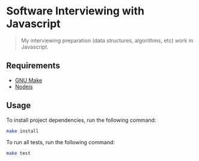 # Software Interviewing with Javascript
> My interviewing preparation (data structures, algorithms, etc) work in Javascript.

## Requirements
- [GNU Make](https://www.gnu.org/software/make)
- [Nodejs](https://nodejs.org/en/)

## Usage
To install project dependencies, run the following command:
```bash
make install
```

To run all tests, run the following command:
```bash
make test
```